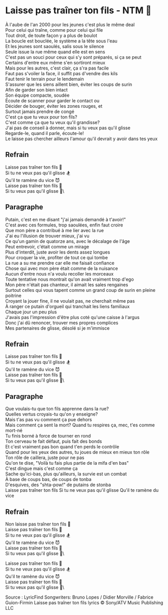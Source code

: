 # Laisse pas traîner ton fils - NTM 🎤

À l'aube de l'an 2000 pour les jeunes c'est plus le même deal  
Pour celui qui traîne, comme pour celui qui file  
Tout droit, de toute façon y a plus de boulot  
La boucle est bouclée, le système a la tête sous l'eau  
Et les jeunes sont saoulés, salis sous le silence  
Seule issue la rue même quand elle est en sens  
C'est pas un souci pour ceux qui s'y sont préparés, si ça se peut  
Certains d'entre eux même s'en sortiront mieux  
Mais pour les autres, c'est clair, ça s'ra pas facile  
Faut pas s'voiler la face, il suffit pas d'vendre des kils  
Faut tenir le terrain pour le lendemain  
S'assurer que les siens aillent bien, éviter les coups de surin  
Afin de garder son bien intact  
Son équipe compacte, soudée  
Écoute de scanner pour garder le contact ou  
Décider de bouger, éviter les zones rouges, et  
Surtout jamais prendre de congé  
C'est ça que tu veux pour ton fils?  
C'est comme ça que tu veux qu'il grandisse?  
J'ai pas de conseil à donner, mais si tu veux pas qu'il glisse  
Regarde-le, quand il parle, écoute-le!  
Le laisse pas chercher ailleurs l'amour qu'il devrait y avoir dans tes yeux  

## Refrain
Laisse pas traîner ton fils 🚫\
Si tu ne veux pas qu'il glisse 🏂\
Qu'il te ramène du vice 😈\
Laisse pas traîner ton fils 🚷\
Si tu veux pas qu'il glisse 🚫\

## Paragraphe
Putain, c'est en me disant "j'ai jamais demandé à t'avoir!"  
C'est avec ces formules, trop saoulées, enfin faut croire  
Que mon père a contribué à me lier avec la rue  
J'ai eu l'illusion de trouver mieux, j'ai vu  
Ce qu'un gamin de quatorze ans, avec le décalage de l'âge  
Peut entrevoir, c'était comme un mirage  
Plus d'interdit, juste avoir les dents assez longues  
Pour croquer la vie, profiter de tout ce qui tombe  
La rue a su me prendre car elle me faisait confiance  
Chose qui avec mon père était comme de la nuisance  
Aucun d'entre nous n'a voulu recoller les morceaux  
Toute tentative nous montrait qu'on avait vraiment trop d'ego  
Mon père n'était pas chanteur, il aimait les sales rengaines  
Surtout celles qui vous tapent comme un grand coup de surin en pleine poitrine  
Croyant la jouer fine, il ne voulait pas, ne cherchait même pas  
À ranger ce putain d'orgueil qui tranchait les liens familiaux  
Chaque jour un peu plus  
J'avais pas l'impression d'être plus coté qu'une caisse à l'argus  
Donc j'ai dû renoncer, trouver mes propres complices  
Mes partenaires de glisse, désolé si je m'immisce  

## Refrain
Laisse pas traîner ton fils 🚫\
Si tu ne veux pas qu'il glisse 🏂\
Qu'il te ramène du vice 😈\
Laisse pas traîner ton fils 🚷\
Si tu veux pas qu'il glisse 🚫\

## Paragraphe
Que voulais-tu que ton fils apprenne dans la rue?  
Quelles vertus croyais-tu qu'on y enseigne?  
Mais t'as pas vu comment ça pue dehors  
Mais comment ça sent la mort?
Quand tu respires ça, mec, t'es comme mort-né  
Tu finis borné à force de tourner en rond  
Ton cerveau te fait défaut, puis fait des bonds  
Et c'est vraiment pas bon quand t'en perds le contrôle  
Quand pour les yeux des autres, tu joues de mieux en mieux ton rôle  
Ton rôle de caillera, juste pour ne pas  
Qu'on te dise, "Voilà tu fais plus partie de la mifa d'en bas"  
C'est dingue mais c'est comme ça  
Sache qu'ici-bas, plus qu'ailleurs, la survie est un combat  
À base de coups bas, de coups de tonba  
D'esquives, des "shta-pow!" de putains de stonba  
Laisse pas traîner ton fils 
Si tu ne veux pas qu'il glisse 
Qu'il te ramène du vice 

## Refrain
Non laisse pas traîner ton fils 🚷\
Laisse pas traîner ton fils 🚫\
Si tu ne veux pas qu'il glisse 🏂\
Qu'il te ramène du vice 😈\
Laisse pas traîner ton fils 🚷\
Si tu veux pas qu'il glisse 🚫\

Laisse pas traîner ton fils 🚫\
Si tu ne veux pas qu'il glisse 🏂\
Qu'il te ramène du vice 😈\
Laisse pas traîner ton fils 🚷\
Si tu veux pas qu'il glisse 🚫\




Source : LyricFind
Songwriters: Bruno Lopes / Didier Morville / Fabrice Guion-Firmin
Laisse pas traîner ton fils lyrics © Sony/ATV Music Publishing LLC